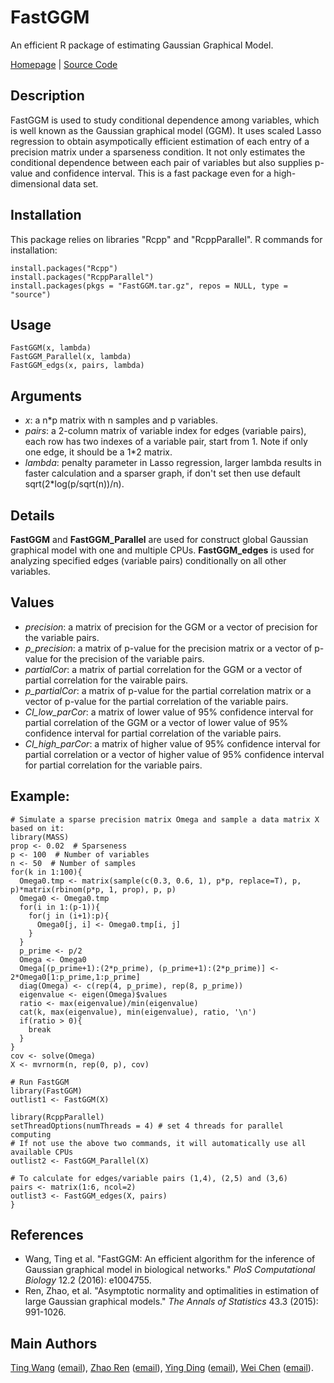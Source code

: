 # FastGGM
An efficient R package of estimating Gaussian Graphical Model. 

[Homepage](http://www.pitt.edu/~wec47/fastGGM.html) | [Source Code](https://github.com/wt2015-github/FastGGM)

## Description
FastGGM is used to study conditional dependence among variables, which is well known as the Gaussian graphical model (GGM). It uses scaled Lasso regression to obtain asympotically efficient estimation of each entry of a precision matrix under a sparseness condition. It not only estimates the conditional dependence between each pair of variables but also supplies p-value and confidence interval. This is a fast package even for a high-dimensional data set.

## Installation
This package relies on libraries "Rcpp" and "RcppParallel". R commands for installation:
```
install.packages("Rcpp")
install.packages("RcppParallel")
install.packages(pkgs = "FastGGM.tar.gz", repos = NULL, type = "source")
```

## Usage
```
FastGGM(x, lambda)
FastGGM_Parallel(x, lambda)
FastGGM_edgs(x, pairs, lambda)
```

## Arguments
* *x*: a n*p matrix with n samples and p variables.
* *pairs*: a 2-column matrix of variable index for edges (variable pairs), each row has two indexes of a variable pair, start from 1. Note if only one edge, it should be a 1*2 matrix.
* *lambda*: penalty parameter in Lasso regression, larger lambda results in faster calculation and a sparser graph, if don't set then use default sqrt(2*log(p/sqrt(n))/n).

## Details
**FastGGM** and **FastGGM_Parallel** are used for construct global Gaussian graphical model with one and multiple CPUs. **FastGGM_edges** is used for analyzing specified edges (variable pairs) conditionally on all other variables.

## Values
* *precision*: a matrix of precision for the GGM or a vector of precision for the variable pairs.
* *p_precision*: a matrix of p-value for the precision matrix or a vector of p-value for the precision of the variable pairs.
* *partialCor*: a matrix of partial correlation for the GGM or a vector of partial correlation for the vairable pairs.
* *p_partialCor*: a matrix of p-value for the partial correlation matrix or a vector of p-value for the partial correlation of the variable pairs.
* *CI_low_parCor*: a matrix of lower value of 95% confidence interval for partial correlation of the GGM or a vector of lower value of 95% confidence interval for partial correlation of the variable pairs.
* *CI_high_parCor*:  a matrix of higher value of 95% confidence interval for partial correlation or a vector of higher value of 95% confidence interval for partial correlation for the variable pairs.

## Example:
```
# Simulate a sparse precision matrix Omega and sample a data matrix X based on it:
library(MASS) 
prop <- 0.02  # Sparseness
p <- 100  # Number of variables
n <- 50  # Number of samples
for(k in 1:100){
  Omega0.tmp <- matrix(sample(c(0.3, 0.6, 1), p*p, replace=T), p, p)*matrix(rbinom(p*p, 1, prop), p, p) 
  Omega0 <- Omega0.tmp 
  for(i in 1:(p-1)){
    for(j in (i+1):p){
      Omega0[j, i] <- Omega0.tmp[i, j]    
    }    
  } 
  p_prime <- p/2
  Omega <- Omega0
  Omega[(p_prime+1):(2*p_prime), (p_prime+1):(2*p_prime)] <- 2*Omega0[1:p_prime,1:p_prime]
  diag(Omega) <- c(rep(4, p_prime), rep(8, p_prime))
  eigenvalue <- eigen(Omega)$values
  ratio <- max(eigenvalue)/min(eigenvalue)
  cat(k, max(eigenvalue), min(eigenvalue), ratio, '\n')
  if(ratio > 0){
    break
  }
}
cov <- solve(Omega)
X <- mvrnorm(n, rep(0, p), cov)

# Run FastGGM
library(FastGGM)
outlist1 <- FastGGM(X)

library(RcppParallel)
setThreadOptions(numThreads = 4) # set 4 threads for parallel computing
# If not use the above two commands, it will automatically use all available CPUs
outlist2 <- FastGGM_Parallel(X)

# To calculate for edges/variable pairs (1,4), (2,5) and (3,6)
pairs <- matrix(1:6, ncol=2)
outlist3 <- FastGGM_edges(X, pairs)
}
```

## References
* Wang, Ting et al. "FastGGM: An efficient algorithm for the inference of Gaussian graphical model in biological networks." *PloS Computational Biology* 12.2 (2016): e1004755.
* Ren, Zhao, et al. "Asymptotic normality and optimalities in estimation of large Gaussian graphical models." *The Annals of Statistics* 43.3 (2015): 991-1026.

## Main Authors
[Ting Wang](http://wt2015-github.github.io/) ([email](wang9ting@gmail.com)), [Zhao Ren](http://www.pitt.edu/~zren/) ([email](zren@pitt.edu)), [Ying Ding](http://www.publichealth.pitt.edu/home/directory/ying-ding) ([email](YINGDING@pitt.edu)), [Wei Chen](http://www.pitt.edu/~wec47/index.html) ([email](wei.chen@chp.edu)).
